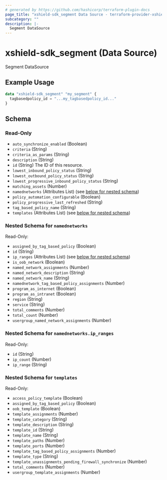```yaml
---
# generated by https://github.com/hashicorp/terraform-plugin-docs
page_title: "xshield-sdk_segment Data Source - terraform-provider-xshield-sdk"
subcategory: ""
description: |-
  Segment DataSource
---
```


# xshield-sdk_segment (Data Source)

Segment DataSource

## Example Usage

```terraform
data "xshield-sdk_segment" "my_segment" {
  tagbasedpolicy_id = "...my_tagbasedpolicy_id..."
}
```

<!-- schema generated by tfplugindocs -->
## Schema

### Read-Only

- `auto_synchronize_enabled` (Boolean)
- `criteria` (String)
- `criteria_as_params` (String)
- `description` (String)
- `id` (String) The ID of this resource.
- `lowest_inbound_policy_status` (String)
- `lowest_outbound_policy_status` (String)
- `lowest_progressive_inbound_policy_status` (String)
- `matching_assets` (Number)
- `namednetworks` (Attributes List) (see [below for nested schema](#nestedatt--namednetworks))
- `policy_automation_configurable` (Boolean)
- `policy_progressive_last_refreshed` (String)
- `tag_based_policy_name` (String)
- `templates` (Attributes List) (see [below for nested schema](#nestedatt--templates))

<a id="nestedatt--namednetworks"></a>
### Nested Schema for `namednetworks`

Read-Only:

- `assigned_by_tag_based_policy` (Boolean)
- `id` (String)
- `ip_ranges` (Attributes List) (see [below for nested schema](#nestedatt--namednetworks--ip_ranges))
- `is_oob_network` (Boolean)
- `named_network_assignments` (Number)
- `named_network_description` (String)
- `named_network_name` (String)
- `namednetwork_tag_based_policy_assignments` (Number)
- `program_as_internet` (Boolean)
- `program_as_intranet` (Boolean)
- `region` (String)
- `service` (String)
- `total_comments` (Number)
- `total_count` (Number)
- `usergroup_named_network_assignments` (Number)

<a id="nestedatt--namednetworks--ip_ranges"></a>
### Nested Schema for `namednetworks.ip_ranges`

Read-Only:

- `id` (String)
- `ip_count` (Number)
- `ip_range` (String)



<a id="nestedatt--templates"></a>
### Nested Schema for `templates`

Read-Only:

- `access_policy_template` (Boolean)
- `assigned_by_tag_based_policy` (Boolean)
- `oob_template` (Boolean)
- `template_assignments` (Number)
- `template_category` (String)
- `template_description` (String)
- `template_id` (String)
- `template_name` (String)
- `template_paths` (Number)
- `template_ports` (Number)
- `template_tag_based_policy_assignments` (Number)
- `template_type` (String)
- `template_unassignments_pending_firewall_synchronize` (Number)
- `total_comments` (Number)
- `usergroup_template_assignments` (Number)


